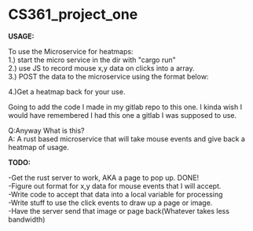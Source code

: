 # CS361_project_one


<b>USAGE:</b>

To use the Microservice for heatmaps:<br>
1.) start the micro service in the dir with "cargo run"<br>
2.) use JS to record mouse x,y data on clicks into a array.<br>
3.) POST the data to the microservice using the format below:<br>

4.)Get a heatmap back for your use.<br>




Going to add the code I made in my gitlab repo to this one.
I kinda wish I would have remembered I had this one a gitlab I was supposed to
use.

Q:Anyway What is this?<br>
A: A rust based microservice that will take mouse events and give back a 
heatmap of usage.<br>


<b>TODO:</b>

-Get the rust server to work, AKA a page to pop up. DONE!<br>
-Figure out format for x,y data for mouse events that I will accept.<br>
-Write code to accept that data into a local variable for processing<br>
-Write stuff to use the click events to draw up a page or image.<br>
-Have the server send that image or page back(Whatever takes less bandwidth)<br>
















